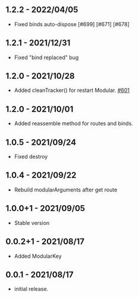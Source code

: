 ## 1.2.2 - 2022/04/05
* Fixed binds auto-dispose [#699] [#671] [#678]

## 1.2.1 - 2021/12/31
* Fixed "bind replaced" bug

## 1.2.0 - 2021/10/28
* Added cleanTracker() for restart Modular. [#601](https://github.com/Flutterando/modular/pull/601)

## 1.2.0 - 2021/10/01
* Added reassemble method for routes and binds.

## 1.0.5 - 2021/09/24
* Fixed destroy
## 1.0.4 - 2021/09/22
* Rebuild modularArguments after get route
## 1.0.0+1 - 2021/09/05
* Stable version

## 0.0.2+1 - 2021/08/17

* Added ModularKey

## 0.0.1 - 2021/08/17

* initial release.
